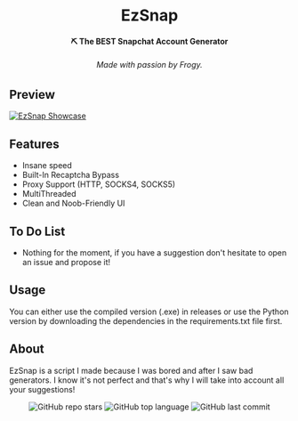 <h1 align="center">EzSnap</h1>

<h4 align="center">⛏️ The BEST Snapchat Account Generator</h4>
<h6 align="center">Made with passion by Frogy.</a></h6>

## Preview
[![EzSnap Showcase](https://i.imgur.com/qx9WFWQ.png)](https://www.youtube.com/watch?v=_IAIUVQKl6I "EzSnap Showcase")

## Features
- Insane speed
- Built-In Recaptcha Bypass
- Proxy Support (HTTP, SOCKS4, SOCKS5)
- MultiThreaded
- Clean and Noob-Friendly UI

## To Do List
- Nothing for the moment, if you have a suggestion don't hesitate to open an issue and propose it!

## Usage
You can either use the compiled version (.exe) in releases or use the Python version by downloading the dependencies in the requirements.txt file first.

## About
EzSnap is a script I made because I was bored and after I saw bad generators. I know it's not perfect and that's why I will take into account all your suggestions!

<p align="center">
    <img alt="GitHub repo stars" src="https://img.shields.io/github/stars/TurfuFrogy/EzSnap?style=for-the-badge&logo=stylelint&color=gold">
    <img alt="GitHub top language" src="https://img.shields.io/github/languages/top/TurfuFrogy/EzSnap?style=for-the-badge&logo=stylelint&color=gold">
    <img alt="GitHub last commit" src="https://img.shields.io/github/last-commit/TurfuFrogy/EzSnap?style=for-the-badge&logo=stylelint&color=gold">
</p>
